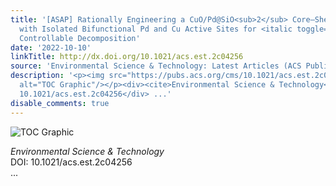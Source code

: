 ```yaml
---
title: '[ASAP] Rationally Engineering a CuO/Pd@SiO<sub>2</sub> Core–Shell Catalyst
  with Isolated Bifunctional Pd and Cu Active Sites for <italic toggle="yes">n</italic>‑Butylamine
  Controllable Decomposition'
date: '2022-10-10'
linkTitle: http://dx.doi.org/10.1021/acs.est.2c04256
source: 'Environmental Science & Technology: Latest Articles (ACS Publications)'
description: '<p><img src="https://pubs.acs.org/cms/10.1021/acs.est.2c04256/asset/images/medium/es2c04256_0008.gif"
  alt="TOC Graphic"/></p><div><cite>Environmental Science & Technology</cite></div><div>DOI:
  10.1021/acs.est.2c04256</div> ...'
disable_comments: true
---
```

<p><img src="https://pubs.acs.org/cms/10.1021/acs.est.2c04256/asset/images/medium/es2c04256_0008.gif" alt="TOC Graphic"/></p><div><cite>Environmental Science & Technology</cite></div><div>DOI: 10.1021/acs.est.2c04256</div> ...